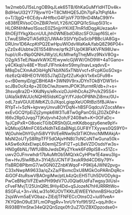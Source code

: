 1w2meb0J15sLngOB9qJLek65TB/6hKaGuMYldHTDv4k=
BdlHwUl32Y779jvwY0+T8CMlHQE5JDh7IpFa7tPqf4A=
o+T/3jgQ+6CEdy+AHtfbcG4FjsVF70l19nD4MaC99iY=
o838fERVsoCOnZBiR7mVLY26/tCQPQI1cSiiup5I31c=
HLORf4hMwo1SoscE0Z5njjnYKiXE7mR1dDqgAUezaoA=
8hOEjI1YkgXbcnUULjhh0WNEbdOiBzcSFOUapf6SLeI=
LTwuESReQTiA5d92j1JWA4r3SIVYpDaScbPBBcUA8Gg=
DRUnv1D6AcpKtPQ2EwHpuWlOdvWaKeA/fabQ8Z96P04=
yZz0x4Usbtw2E1S548hne/qrfk2FUp0K8FkKVFN98Uw=
hupI/cR+tNp0QNHJWy/zLKcMhwfgThejMlvz9NxV8Og=
O2g/k5TeE/NaaVkWXCfEwywlcGjWW/OhD9W+4aTGano=
y4CKkqI/v48E+1fosFJ1Fhnk4nr59my/lnavLxqdvvE=
M8qDsCXmAdOibHgN7kbXNi5xTNbVvcf+tFcpKGoSOxg=
rbz6zQ/4BHEO1Vl6S5J7ajDZpf2ZuKvjkV1x6xGFu98=
o+rB0emyiD/gjCBH6A8+3WN9V9rxJDYnTOkBYDW1irI=
scJBsOoXz4p+2E0bCIwJtowmJPOK3furmtR/db+/r+s=
3hsvq8ra2D+XKdNys/eRvxizDJoHhDcAs2Pn/kZ95S4=
UAIa5k8WJUcNQH65IdsKCgiY/fYJdoOP8NhZi8mx/0U=
odL7zaVGUUEiMbKZL0JXqoLgiqpXeUORtBzi5fBJAIw=
RYpT+l+5zN+kpvwyUnvu8OYDqN+hBSFGqdcuVZocsMw=
exEvGCQYpEiZij2ympk6W3Tu8Tw0gPanOSLjZGZkDP4=
I66v2Rp0Jvqq7TjKvljvvh42oh/F2408wh+K+0OFaDc=
1yJCpPxR+O8oeicT0/bDRSh0jGLmKKdbogzy6ene9pY=
kQMsxjGMmFC6SxNdhTkEdaBNgLGUF8YTXyyws0QS9Y0=
WjOuhleDhYGyh5i8VY9VEeRNw9sStTiKOhncNMMAkjA=
MsNl2oUTyS8RtpTFF5dOAjvHN8l/7oNCoNTwGuna50k=
kASw6oXdxElwpL60emIjZSnFI2T+pLBeVZDOsdsYw3s=
HN0g6bNL/1WfUiBlbJwdsDKyZYkwk6Fd9pIS8+x51Zc=
uwv2OJFnvwhdr17bAuMtOb5MQ/xkCyHPtw1E4awu3lg=
5w+HvJ5lwRBJt+3Yi4j5/JCNTiF3xukR9d4CD6ly79Y=
f1sBRD8PlbmG7/w0GN0ZZnbKWqoF+P9Klj4JWNI2pvg=
C33xNwpMi9633a/qZxZa/FBxmcDxU8MGkOoPARnDqRc=
4iGOF4tuRswVBAOrgiMw/ptLk4zQcEH5TUh5DVODykg=
PwCeBNq1VFZEwhPH99dV7OJ0Qla6UdFaTwgsy3iIUsI=
cFveFMvjT/25UnQRtL9Hiy4Dd+qSJozeN7hHURRRtWo=
8SGFuL+3n+VkLw31o1KUOVTKKtJEWEEYkhnnBSHxzQ8=
2sjsWvm5aEVObaz+ZlEdjTFNFECcOtnsO2+iui91veA=
7KYQ9nO9uE3FLmOPqgRv+1nrU1rYof9f/SfZ+qqJh9c=
Ri938BYmStw34eQl2QnSzqx0fr2uZ7D/ZBXDpzodse0=
